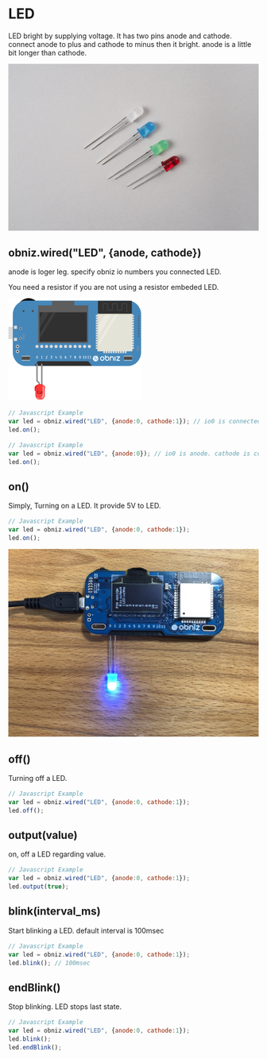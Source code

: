 # LED
LED bright by supplying voltage.
It has two pins anode and cathode.
connect anode to plus and cathode to minus then it bright.
anode is a little bit longer than cathode.

![](./image.jpg)

## obniz.wired("LED", {anode, cathode})
anode is loger leg.
specify obniz io numbers you connected LED.

You need a resistor if you are not using a resistor embeded LED.

![](./wired.png)

```Javascript
// Javascript Example
var led = obniz.wired("LED", {anode:0, cathode:1}); // io0 is connected to anode, io1 is cathode
led.on();
```


```Javascript
// Javascript Example
var led = obniz.wired("LED", {anode:0}); // io0 is anode. cathode is connected obniz GND other way.
led.on();
```
## on()
Simply, Turning on a LED.
It provide 5V to LED.

```Javascript
// Javascript Example
var led = obniz.wired("LED", {anode:0, cathode:1});
led.on();
```

![](./led_on.jpg)

## off()
Turning off a LED.

```Javascript
// Javascript Example
var led = obniz.wired("LED", {anode:0, cathode:1});
led.off();
```

## output(value)
on, off a LED regarding value.

```Javascript
// Javascript Example
var led = obniz.wired("LED", {anode:0, cathode:1});
led.output(true);
```

## blink(interval_ms)
Start blinking a LED.
default interval is 100msec
```Javascript
// Javascript Example
var led = obniz.wired("LED", {anode:0, cathode:1});
led.blink(); // 100msec
```

## endBlink()
Stop blinking.
LED stops last state.
```Javascript
// Javascript Example
var led = obniz.wired("LED", {anode:0, cathode:1});
led.blink();
led.endBlink();
```